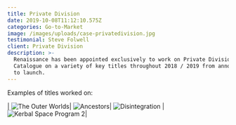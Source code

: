 ```yaml
---
title: Private Division
date: 2019-10-08T11:12:10.575Z
categories: Go-to-Market
image: /images/uploads/case-privatedivision.jpg
testimonial: Steve Folwell
client: Private Division
description: >-
  Renaissance has been appointed exclusively to work on Private Division’s
  Catalogue on a variety of key titles throughout 2018 / 2019 from announcement
  to launch.
---
```

Examples of titles worked on:

| ![The Outer Worlds](/images/uploads/case-privatedivision-outerworldslogo.jpg "Prominent Guardian coverage for announcement")| ![Ancestors](/images/uploads/case-privatedivision-ancestorslogo.jpg "Corporate media coverage for Ancestors & record of influencer coverage for launch with UK as the #3 territory")| ![Disintegration](/images/uploads/case-privatedivision-disintegrationlogo.jpg " Edge announcement brokered by Renaissance") | ![Kerbal Space Program 2](/images/uploads/case-privatedivision-kerbal2logo.jpg " PC Gamer coverage from announcement at Gamescom 2019")|
